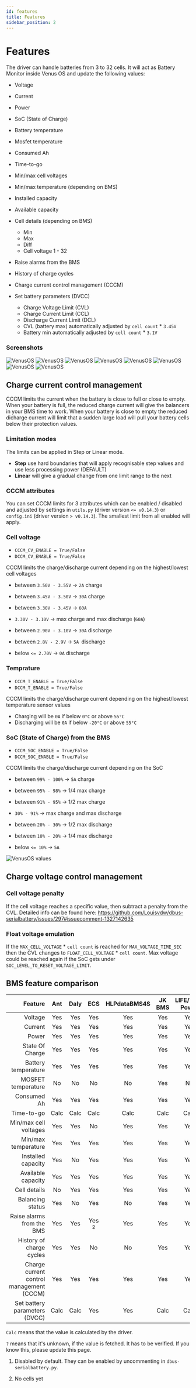 ```yaml
---
id: features
title: Features
sidebar_position: 2
---
```


# Features

The driver can handle batteries from 3 to 32 cells. It will act as Battery Monitor inside Venus OS and update the following values:

* Voltage
* Current
* Power
* SoC (State of Charge)
* Battery temperature
* Mosfet temperature
* Consumed Ah
* Time-to-go

* Min/max cell voltages
* Min/max temperature (depending on BMS)
* Installed capacity
* Available capacity

* Cell details (depending on BMS)
  * Min
  * Max
  * Diff
  * Cell voltage 1 - 32

* Raise alarms from the BMS

* History of charge cycles

* Charge current control management (CCCM)

* Set battery parameters (DVCC)
  * Charge Voltage Limit (CVL)
  * Charge Current Limit (CCL)
  * Discharge Current Limit (DCL)
  * CVL (battery max) automatically adjusted by `cell count` \* `3.45V`
  * Battery min automatically adjusted by `cell count` \* `3.1V`

### Screenshots

![VenusOS](../../screenshots/venus-os_003.png)
![VenusOS](../../screenshots/venus-os_005.png)
![VenusOS](../../screenshots/venus-os_006.png)
![VenusOS](../../screenshots/venus-os_007.png)
![VenusOS](../../screenshots/venus-os_008.png)
![VenusOS](../../screenshots/venus-os_009.png)
![VenusOS](../../screenshots/venus-os_010.png)
![VenusOS](../../screenshots/venus-os_013.png)


## Charge current control management
CCCM limits the current when the battery is close to full or close to empty.
When your battery is full, the reduced charge current will give the balancers in your BMS time to work.
When your battery is close to empty the reduced dicharge current will limit that a sudden large load will pull your battery cells below their protection values.

### Limitation modes
The limits can be applied in Step or Linear mode.
* **Step** use hard boundaries that will apply recognisable step values and use less processing power (DEFAULT)
* **Linear** will give a gradual change from one limit range to the next

### CCCM attributes
You can set CCCM limits for 3 attributes which can be enabled / disabled and adjusted by settings in `utils.py` (driver version `<= v0.14.3`) or `config.ini` (driver version `> v0.14.3`).
The smallest limit from all enabled will apply.

### Cell voltage
* `CCCM_CV_ENABLE = True/False`
* `DCCM_CV_ENABLE = True/False`

CCCM limits the charge/discharge current depending on the highest/lowest cell voltages

* between `3.50V - 3.55V` &rarr; `2A` charge
* between `3.45V - 3.50V` &rarr; `30A` charge
* between `3.30V - 3.45V` &rarr; `60A`

* `3.30V - 3.10V` &rarr; max charge and max discharge (`60A`)

* between `2.90V - 3.10V` &rarr; `30A` discharge
* between `2.8V - 2.9V` &rarr; `5A `discharge
* below `<= 2.70V` &rarr; `0A` discharge

### Temprature

* `CCCM_T_ENABLE = True/False`
* `DCCM_T_ENABLE = True/False`

CCCM limits the charge/discharge current depending on the highest/lowest temperature sensor values
* Charging will be `0A` if below `0°C` or above `55°C`
* Discharging will be `0A` if below `-20°C` or above `55°C`

### SoC (State of Charge) from the BMS
* `CCCM_SOC_ENABLE = True/False`
* `DCCM_SOC_ENABLE = True/False`

CCCM limits the charge/discharge current depending on the SoC

* between `99% - 100%` &rarr; `5A` charge
* between `95% - 98%` &rarr; 1/4 max charge
* between `91% - 95%` &rarr; 1/2 max charge

* `30% - 91%` &rarr; max charge and max discharge

* between `20% - 30%` &rarr; 1/2 max discharge
* between `10% - 20%` &rarr; 1/4 max discharge
* below `<= 10%` &rarr; `5A`

![VenusOS values](../../screenshots/vrm-charge-limits.png)

## Charge voltage control management

### Cell voltage penalty
If the cell voltage reaches a specific value, then subtract a penalty from the CVL.
Detailed info can be found here: https://github.com/Louisvdw/dbus-serialbattery/issues/297#issuecomment-1327142635
### Float voltage emulation
If the `MAX_CELL_VOLTAGE` \* `cell count` is reached for `MAX_VOLTAGE_TIME_SEC` then the CVL changes to `FLOAT_CELL_VOLTAGE` \* `cell count`. Max voltage could be reached again if the SoC gets under `SOC_LEVEL_TO_RESET_VOLTAGE_LIMIT`.

## BMS feature comparison

| Feature                                  | Ant   | Daly  | ECS              | HLPdataBMS4S | JK BMS | LIFE/TIAN Power | LLT/JBD | MNB <sup>1</sup> | Renogy | Seplos | Sinowealth <sup>1</sup> |
| ---:                                     | :---: | :---: | :---:            | :---:        | :---:  | :---:           | :---:   | :---:            | :---:  | :---:  | :---:                   |
| Voltage                                  | Yes   | Yes   | Yes              | Yes          | Yes    | Yes             | Yes     | Yes              | Yes    | Yes    | Yes                     |
| Current                                  | Yes   | Yes   | Yes              | Yes          | Yes    | Yes             | Yes     | Yes              | Yes    | Yes    | Yes                     |
| Power                                    | Yes   | Yes   | Yes              | Yes          | Yes    | Yes             | Yes     | Yes              | Yes    | Yes    | Yes                     |
| State Of Charge                          | Yes   | Yes   | Yes              | Yes          | Yes    | Yes             | Yes     | Yes              | Yes    | Yes    | Yes                     |
| Battery temperature                      | Yes   | Yes   | Yes              | Yes          | Yes    | Yes             | Yes     | Yes              | Yes    | Yes    | Yes                     |
| MOSFET temperature                       | No    | No    | No               | No           | Yes    | No              | No      | No               | No     | No     | No                      |
| Consumed Ah                              | Yes   | Yes   | Yes              | Yes          | Yes    | Yes             | Yes     | Yes              | Yes    | Yes    | Yes                     |
| Time-to-go                               | Calc  | Calc  | Calc             | Calc         | Calc   | Calc            | Calc    | Calc             | Calc   | Calc   | Calc                    |
| Min/max cell voltages                    | Yes   | Yes   | No               | Yes          | Yes    | Yes             | Yes     | No               | Yes    | Yes    | Yes                     |
| Min/max temperature                      | Yes   | Yes   | Yes              | Yes          | Yes    | Yes             | Yes     | Yes              | Yes    | Yes    | Yes                     |
| Installed capacity                       | Yes   | No    | Yes              | Yes          | Yes    | Yes             | Yes     | Yes              | Yes    | Yes    | Yes                     |
| Available capacity                       | Yes   | Yes   | Yes              | Yes          | Yes    | Yes             | Yes     | Yes              | Yes    | Yes    | Yes                     |
| Cell details                             | No    | Yes   | Yes              | Yes          | Yes    | Yes             | Yes     | No               | Yes    | Yes    | ?                       |
| Balancing status                         | Yes   | No    | Yes              | No           | Yes    | Yes             | No      | No               | No     | No     | ?                       |
| Raise alarms from the BMS                | Yes   | Yes   | Yes <sup>2</sup> | Yes          | Yes    | Yes             | Yes     | Yes              | Yes    | Yes    | ?                       |
| History of charge cycles                 | Yes   | Yes   | No               | No           | Yes    | Yes             | Yes     | No               | Yes    | Yes    | Yes                     |
| Charge current control management (CCCM) | Yes   | Yes   | Yes              | Yes          | Yes    | Yes             | Yes     | Yes              | Yes    | Yes    | Yes                     |
| Set battery parameters (DVCC)            | Calc  | Calc  | Yes              | Yes          | Calc   | Calc            | Calc    | Yes              | Calc   | Calc   | Calc                    |

`Calc` means that the value is calculated by the driver.

`?` means that it's unknown, if the value is fetched. It has to be verified. If you know this, please update this page.

1) Disabled by default. They can be enabled by uncommenting in `dbus-serialbattery.py`.

2) No cells yet
